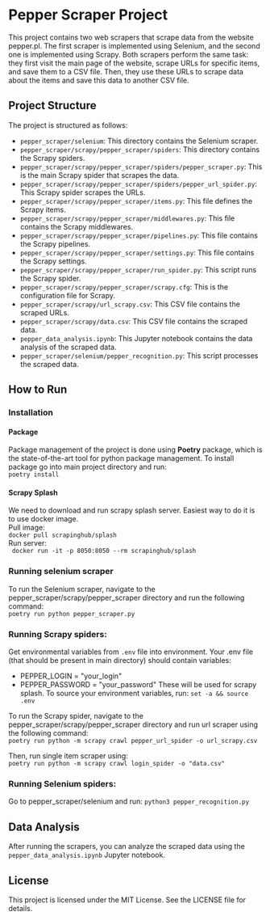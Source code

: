 # Pepper Scraper Project
This project contains two web scrapers that scrape data from the website pepper.pl. The first scraper is implemented using Selenium, and the second one is implemented using Scrapy. Both scrapers perform the same task: they first visit the main page of the website, scrape URLs for specific items, and save them to a CSV file. Then, they use these URLs to scrape data about the items and save this data to another CSV file.

## Project Structure
The project is structured as follows:

- `pepper_scraper/selenium`: This directory contains the Selenium scraper.
- `pepper_scraper/scrapy/pepper_scraper/spiders`: This directory contains the Scrapy spiders.
- `pepper_scraper/scrapy/pepper_scraper/spiders/pepper_scraper.py`: This is the main Scrapy spider that scrapes the data.
- `pepper_scraper/scrapy/pepper_scraper/spiders/pepper_url_spider.py`: This Scrapy spider scrapes the URLs.
- `pepper_scraper/scrapy/pepper_scraper/items.py`: This file defines the Scrapy items.
- `pepper_scraper/scrapy/pepper_scraper/middlewares.py`: This file contains the Scrapy middlewares.
- `pepper_scraper/scrapy/pepper_scraper/pipelines.py`: This file contains the Scrapy pipelines.
- `pepper_scraper/scrapy/pepper_scraper/settings.py`: This file contains the Scrapy settings.
- `pepper_scraper/scrapy/pepper_scraper/run_spider.py`: This script runs the Scrapy spider.
- `pepper_scraper/scrapy/pepper_scraper/scrapy.cfg`: This is the configuration file for Scrapy.
- `pepper_scraper/scrapy/url_scrapy.csv`: This CSV file contains the scraped URLs.
- `pepper_scraper/scrapy/data.csv`: This CSV file contains the scraped data.
- `pepper_data_analysis.ipynb`: This Jupyter notebook contains the data analysis of the scraped data.
- `pepper_scraper/selenium/pepper_recognition.py`: This script processes the scraped data.

## How to Run
### Installation
#### Package
Package management of the project is done using **Poetry** package, which is the state-of-the-art tool for python package management.
To install package go into main project directory and run:  
```poetry install```  

#### Scrapy Splash
We need to download and run scrapy splash server. Easiest way to do it is to use docker image.  
Pull image:  
```docker pull scrapinghub/splash ```  
Run server:  
``` docker run -it -p 8050:8050 --rm scrapinghub/splash```  

### Running selenium scraper
To run the Selenium scraper, navigate to the pepper_scraper/scrapy/pepper_scraper directory and run the following command:  
```poetry run python pepper_scraper.py```

### Running Scrapy spiders:
Get environmental variables from `.env` file into environment. 
Your .env file (that should be present in main directory) should contain variables:
- PEPPER_LOGIN = "your_login"
- PEPPER_PASSWORD = "your_password"
These will be used for scrapy splash. To source your environment variables, run:
```set -a && source .env```  

To run the Scrapy spider, navigate to the pepper_scraper/scrapy/pepper_scraper directory and run url scraper using the following command:  
```poetry run python -m scrapy crawl pepper_url_spider -o url_scrapy.csv```  

Then, run single item scraper using:  
```poetry run python -m scrapy crawl login_spider -o "data.csv"```  

### Running Selenium spiders:
Go to pepper_scraper/selenium and run:
```python3 pepper_recognition.py```

## Data Analysis
After running the scrapers, you can analyze the scraped data using the ```pepper_data_analysis.ipynb``` Jupyter notebook.  

## License
This project is licensed under the MIT License. See the LICENSE file for details.
